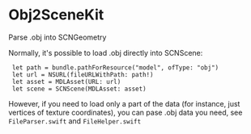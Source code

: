 # Obj2SceneKit
Parse .obj into SCNGeometry

Normally, it's possible to load .obj directly into SCNScene:

```let bundle = NSBundle.mainBundle()  
 let path = bundle.pathForResource("model", ofType: "obj")  
 let url = NSURL(fileURLWithPath: path!)  
 let asset = MDLAsset(URL: url)  
 let scene = SCNScene(MDLAsset: asset)
 ```
 
However, if you need to load only a part of the data (for instance, just vertices of texture coordinates), you can pase .obj data you need, see `FileParser.swift` and `FileHelper.swift`
